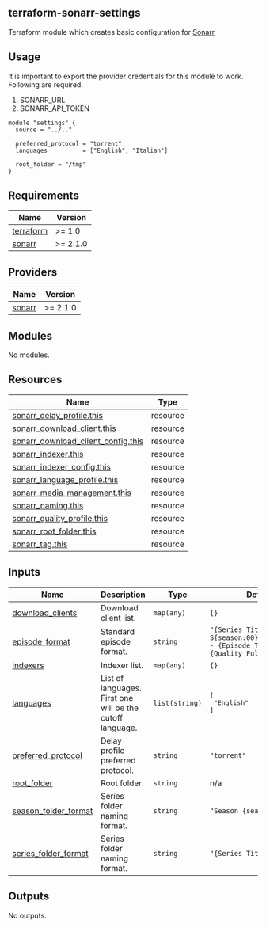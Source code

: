 ## terraform-sonarr-settings

Terraform module which creates basic configuration for [Sonarr](https://sonarr.tv/)

## Usage
It is important to export the provider credentials for this module to work. Following are required.

1. SONARR_URL
2. SONARR_API_TOKEN

```
module "settings" {
  source = "../.."

  preferred_protocol = "torrent"
  languages          = ["English", "Italian"]

  root_folder = "/tmp"
}
```

<!-- BEGIN_TF_DOCS -->
## Requirements

| Name | Version |
|------|---------|
| <a name="requirement_terraform"></a> [terraform](#requirement\_terraform) | >= 1.0 |
| <a name="requirement_sonarr"></a> [sonarr](#requirement\_sonarr) | >= 2.1.0 |

## Providers

| Name | Version |
|------|---------|
| <a name="provider_sonarr"></a> [sonarr](#provider\_sonarr) | >= 2.1.0 |

## Modules

No modules.

## Resources

| Name | Type |
|------|------|
| [sonarr_delay_profile.this](https://registry.terraform.io/providers/devopsarr/sonarr/latest/docs/resources/delay_profile) | resource |
| [sonarr_download_client.this](https://registry.terraform.io/providers/devopsarr/sonarr/latest/docs/resources/download_client) | resource |
| [sonarr_download_client_config.this](https://registry.terraform.io/providers/devopsarr/sonarr/latest/docs/resources/download_client_config) | resource |
| [sonarr_indexer.this](https://registry.terraform.io/providers/devopsarr/sonarr/latest/docs/resources/indexer) | resource |
| [sonarr_indexer_config.this](https://registry.terraform.io/providers/devopsarr/sonarr/latest/docs/resources/indexer_config) | resource |
| [sonarr_language_profile.this](https://registry.terraform.io/providers/devopsarr/sonarr/latest/docs/resources/language_profile) | resource |
| [sonarr_media_management.this](https://registry.terraform.io/providers/devopsarr/sonarr/latest/docs/resources/media_management) | resource |
| [sonarr_naming.this](https://registry.terraform.io/providers/devopsarr/sonarr/latest/docs/resources/naming) | resource |
| [sonarr_quality_profile.this](https://registry.terraform.io/providers/devopsarr/sonarr/latest/docs/resources/quality_profile) | resource |
| [sonarr_root_folder.this](https://registry.terraform.io/providers/devopsarr/sonarr/latest/docs/resources/root_folder) | resource |
| [sonarr_tag.this](https://registry.terraform.io/providers/devopsarr/sonarr/latest/docs/resources/tag) | resource |

## Inputs

| Name | Description | Type | Default | Required |
|------|-------------|------|---------|:--------:|
| <a name="input_download_clients"></a> [download\_clients](#input\_download\_clients) | Download client list. | `map(any)` | `{}` | no |
| <a name="input_episode_format"></a> [episode\_format](#input\_episode\_format) | Standard episode format. | `string` | `"{Series Title} - S{season:00}E{episode:00} - {Episode Title} {Quality Full}"` | no |
| <a name="input_indexers"></a> [indexers](#input\_indexers) | Indexer list. | `map(any)` | `{}` | no |
| <a name="input_languages"></a> [languages](#input\_languages) | List of languages. First one will be the cutoff language. | `list(string)` | <pre>[<br>  "English"<br>]</pre> | no |
| <a name="input_preferred_protocol"></a> [preferred\_protocol](#input\_preferred\_protocol) | Delay profile preferred protocol. | `string` | `"torrent"` | no |
| <a name="input_root_folder"></a> [root\_folder](#input\_root\_folder) | Root folder. | `string` | n/a | yes |
| <a name="input_season_folder_format"></a> [season\_folder\_format](#input\_season\_folder\_format) | Series folder naming format. | `string` | `"Season {season}"` | no |
| <a name="input_series_folder_format"></a> [series\_folder\_format](#input\_series\_folder\_format) | Series folder naming format. | `string` | `"{Series Title}"` | no |

## Outputs

No outputs.
<!-- END_TF_DOCS -->
